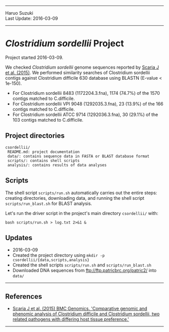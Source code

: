 ----------

Haruo Suzuki  
Last Update: 2016-03-09  

----------

# *Clostridium sordellii* Project
Project started 2016-03-09.  

We checked *Clostridium sordellii* genome sequences reported by [Scaria J et al. (2015)](http://www.ncbi.nlm.nih.gov/pubmed/26059449). We performed similarity searches of Clostridium sordellii contigs against Clostridium difficile 630 database using BLASTN (E-value < 1e-150).
- For Clostridium sordellii 8483 (1172204.3.fna), 1174 (74.7%) of the 1570 contigs matched to C.difficile.
- For Clostridium sordellii VPI 9048 (1292035.3.fna), 23 (13.9%) of the 166 contigs matched to C.difficile.
- For Clostridium sordellii ATCC 9714 (1292036.3.fna), 30 (29.1%) of the 103 contigs matched to C.difficile.

## Project directories

    csordellii/
     README.md: project documentation
     data/: contains sequence data in FASTA or BLAST database format
     scripts/: contains shell scripts
     analysis/: contains results of data analyses

## Scripts

The shell script `scripts/run.sh` automatically carries out the entire steps: creating directories, downloading data, and running the shell script `scripts/run_blast.sh` for BLAST analysis.

Let's run the driver script in the project's main directory `csordellii/` with:

    bash scripts/run.sh > log.txt 2>&1 &

## Updates

- 2016-03-09
 - Created the project directory using `mkdir -p csordellii/{data,scripts,analysis}`
 - Created the shell scripts `scripts/run.sh` and `scripts/run_blast.sh`
 - Downloaded DNA sequences from <ftp://ftp.patricbrc.org/patric2/> into `data/`

----------

## References
- [Scaria J et al. (2015) BMC Genomics. 'Comparative genomic and phenomic analysis of Clostridium difficile and Clostridium sordellii, two related pathogens with differing host tissue preference.'](http://www.ncbi.nlm.nih.gov/pubmed/26059449)

----------
